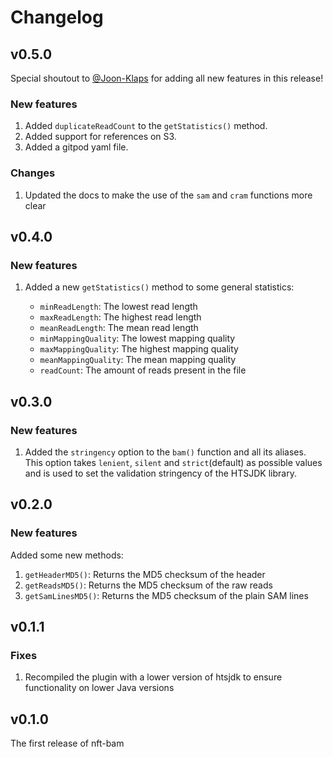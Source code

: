 # Changelog

## v0.5.0

Special shoutout to [@Joon-Klaps](https://github.com/Joon-Klaps) for adding all new features in this release!

### New features

1. Added `duplicateReadCount` to the `getStatistics()` method.
2. Added support for references on S3.
3. Added a gitpod yaml file.

### Changes

1. Updated the docs to make the use of the `sam` and `cram` functions more clear

## v0.4.0

### New features

1. Added a new `getStatistics()` method to some general statistics:

   - `minReadLength`: The lowest read length
   - `maxReadLength`: The highest read length
   - `meanReadLength`: The mean read length
   - `minMappingQuality`: The lowest mapping quality
   - `maxMappingQuality`: The highest mapping quality
   - `meanMappingQuality`: The mean mapping quality
   - `readCount`: The amount of reads present in the file

## v0.3.0

### New features

1. Added the `stringency` option to the `bam()` function and all its aliases. This option takes `lenient`, `silent` and `strict`(default) as possible values and is used to set the validation stringency of the HTSJDK library.

## v0.2.0

### New features

Added some new methods:

1. `getHeaderMD5()`: Returns the MD5 checksum of the header
2. `getReadsMD5()`: Returns the MD5 checksum of the raw reads
3. `getSamLinesMD5()`: Returns the MD5 checksum of the plain SAM lines

## v0.1.1

### Fixes

1. Recompiled the plugin with a lower version of htsjdk to ensure functionality on lower Java versions

## v0.1.0

The first release of nft-bam
